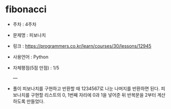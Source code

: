 # fibonacci
* 주차 : 4주차
* 문제명 : 피보나치
* 링크 : https://programmers.co.kr/learn/courses/30/lessons/12945
* 사용언어 : Python
* 자체평점(5점 만점) : 1/5
 
  —

* 풀이
피보나치를 구현하고 반환할 때 1234567로 나눈 나머지를 반환하면 된다. 피보나치를 구현할 리스트의 0, 1번째 자리에 0과 1을 넣어준 뒤 반복문을 2부터 계산하도록 만들었다.